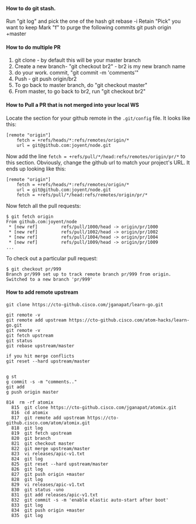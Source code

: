 #### How to do git stash.

Run "git log" and pick the one of the hash
git rebase -i <hash>
Retain "Pick" you want to keep
Mark "f" to purge the following commits
git push origin +master


#### How to do multiple PR
1. git clone <repo> - by default this will be your master branch
2. Create a new branch- "git checkout br2" - br2 is my new branch name
3. do your work. commit, "git commit -m 'comments'"
4. Push - git push origin/br2
5. To go back to master branch, do "git checkout master"
6. From master, to go back to br2, run "git checkout br2"


#### How to Pull a PR that is not merged into your local WS

Locate the section for your github remote in the `.git/config` file. It looks like this:

```
[remote "origin"]
	fetch = +refs/heads/*:refs/remotes/origin/*
	url = git@github.com:joyent/node.git
```

Now add the line `fetch = +refs/pull/*/head:refs/remotes/origin/pr/*` to this section. Obviously, change the github url to match your project's URL. It ends up looking like this:

```
[remote "origin"]
	fetch = +refs/heads/*:refs/remotes/origin/*
	url = git@github.com:joyent/node.git
	fetch = +refs/pull/*/head:refs/remotes/origin/pr/*
```

Now fetch all the pull requests:

```
$ git fetch origin
From github.com:joyent/node
 * [new ref]         refs/pull/1000/head -> origin/pr/1000
 * [new ref]         refs/pull/1002/head -> origin/pr/1002
 * [new ref]         refs/pull/1004/head -> origin/pr/1004
 * [new ref]         refs/pull/1009/head -> origin/pr/1009
...
```

To check out a particular pull request:

```
$ git checkout pr/999
Branch pr/999 set up to track remote branch pr/999 from origin.
Switched to a new branch 'pr/999'
```


#### How to add remote upstream
```
git clone https://cto-github.cisco.com/jganapat/learn-go.git

git remote -v
git remote add upstream https://cto-github.cisco.com/atom-hacks/learn-go.git
git remote -v
git fetch upstream
git status
git rebase upstream/master

if you hit merge conflicts
git reset --hard upstream/master


g st
g commit -s -m "comments.."
git add
g push origin master

```


```
814  rm -rf atomix
  815  git clone https://cto-github.cisco.com/jganapat/atomix.git
  816  cd atomix
  817  git remote add upstream https://cto-github.cisco.com/atom/atomix.git
  818  git log
  819  git fetch upstream
  820  git branch
  821  git checkout master
  822  git merge upstream/master
  823  vi releases/apic-v1.txt 
  824  git log
  825  git reset --hard upstream/master
  826  git log
  827  git push origin +master
  828  git log
  829  vi releases/apic-v1.txt 
  830  git status -uno
  831  git add releases/apic-v1.txt 
  832  git commit -s -m 'enable elastic auto-start after boot'
  833  git log
  834  git push origin +master
  835  git log


```
